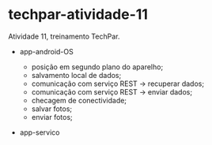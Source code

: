 # techpar-atividade-11
Atividade 11, treinamento TechPar.

- app-android-OS
  - posição em segundo plano do aparelho;
  - salvamento local de dados;
  - comunicação com serviço REST -> recuperar dados;
  - comunicação com serviço REST -> enviar dados;
  - checagem de conectividade;
  - salvar fotos;
  - enviar fotos;

- app-servico
